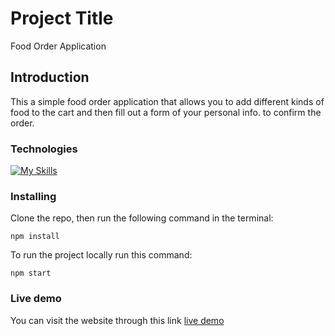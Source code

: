 # Project Title

Food Order Application

## Introduction

This a simple food order application that allows you to add different kinds of food to the cart
and then fill out a form of your personal info. to confirm the order.

### Technologies

[![My Skills](https://skillicons.dev/icons?i=html,css,tailwind,js,react)](https://skillicons.dev)

### Installing

Clone the repo, then run the following command in the terminal:

```
npm install
```
To run the project locally run this command:

```
npm start
```

### Live demo

You can visit the website through this link [live demo](https://food-order-app-react-js.vercel.app/)
